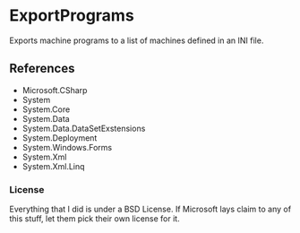 # ExportPrograms
Exports machine programs to a list of machines defined in an INI file.

## References
-  Microsoft.CSharp
-  System
-  System.Core
-  System.Data
-  System.Data.DataSetExstensions
-  System.Deployment
-  System.Windows.Forms
-  System.Xml
-  System.Xml.Linq

### License
Everything that I did is under a BSD License. If Microsoft lays claim to any of
this stuff, let them pick their own license for it.
